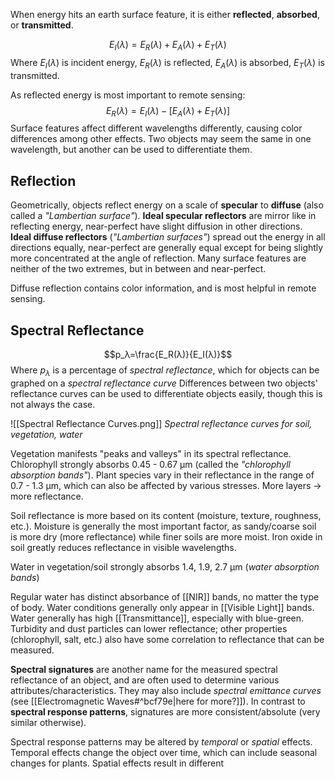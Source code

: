 When energy hits an earth surface feature, it is either **reflected**, **absorbed**, or **transmitted**.

$$E_I(λ) = E_R(λ)+E_A(λ)+E_T(λ)$$
Where $E_I(λ)$ is incident energy, $E_R(λ)$ is reflected, $E_A(λ)$ is absorbed, $E_T(λ)$ is transmitted.

As reflected energy is most important to remote sensing:
$$E_R(λ) = E_I(λ)-[E_A(λ)+E_T(λ)]$$
Surface features affect different wavelengths differently, causing color differences among other effects. Two objects may seem the same in one wavelength, but another can be used to differentiate them.
## Reflection

Geometrically, objects reflect energy on a scale of **specular** to **diffuse** (also called a *"Lambertian surface"*). **Ideal specular reflectors** are mirror like in reflecting energy, near-perfect have slight diffusion in other directions. **Ideal diffuse reflectors** (*"Lambertian surfaces"*) spread out the energy in all directions equally, near-perfect are generally equal except for being slightly more concentrated at the angle of reflection. Many surface features are neither of the two extremes, but in between and near-perfect.

Diffuse reflection contains color information, and is most helpful in remote sensing.

## Spectral Reflectance

$$p_λ=\frac{E_R(λ)}{E_I(λ)}$$
Where $p_λ$ is a percentage of *spectral reflectance*, which for objects can be graphed on a *spectral reflectance curve*
Differences between two objects' reflectance curves can be used to differentiate objects easily, though this is not always the case.

![[Spectral Reflectance Curves.png]]
*Spectral reflectance curves for soil, vegetation, water*

Vegetation manifests "peaks and valleys" in its spectral reflectance. Chlorophyll strongly absorbs 0.45 - 0.67 μm (called the *"chlorophyll absorption bands"*). Plant species vary in their reflectance in the range of 0.7 - 1.3 μm, which can also be affected by various stresses. More layers -> more reflectance.

Soil reflectance is more based on its content (moisture, texture, roughness, etc.). Moisture is generally the most important factor, as sandy/coarse soil is more dry (more reflectance) while finer soils are more moist. Iron oxide in soil greatly reduces reflectance in visible wavelengths.

Water in vegetation/soil strongly absorbs 1.4, 1.9, 2.7 μm (*water absorption bands*)

Regular water has distinct absorbance of [[NIR]] bands, no matter the type of body. Water conditions generally only appear in [[Visible Light]] bands. Water generally has high [[Transmittance]], especially with blue-green. Turbidity and dust particles can lower reflectance; other properties (chlorophyll, salt, etc.) also have some correlation to reflectance that can be measured.

**Spectral signatures** are another name for the measured spectral reflectance of an object, and are often used to determine various attributes/characteristics. They may also include *spectral emittance curves* (see [[Electromagnetic Waves#^bcf79e|here for more?]]). In contrast to **spectral response patterns**, signatures are more consistent/absolute (very similar otherwise). 

Spectral response patterns may be altered by *temporal* or *spatial* effects. Temporal effects change the object over time, which can include seasonal changes for plants. Spatial effects result in different 